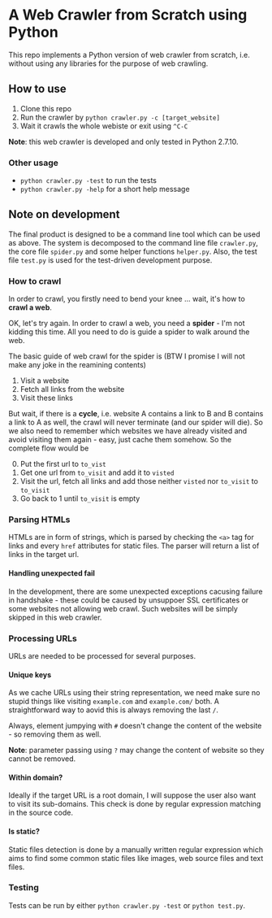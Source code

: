 # A Web Crawler from Scratch using Python

This repo implements a Python version of web crawler from scratch, i.e. without using any libraries for the purpose of web crawling.

## How to use

1. Clone this repo
2. Run the crawler by `python crawler.py -c [target_website]`
3. Wait it crawls the whole webiste or exit using `^C-C`

**Note**: this web crawler is developed and only tested in Python 2.7.10.

### Other usage

- `python crawler.py -test` to run the tests
- `python crawler.py -help` for a short help message

## Note on development

The final product is designed to be a command line tool which can be used as above. The system is decomposed to the command line file `crawler.py`, the core file `spider.py` and some helper functions `helper.py`. Also, the test file `test.py` is used for the test-driven development purpose. 

### How to crawl

In order to crawl, you firstly need to bend your knee ... wait, it's how to **crawl a web**.

OK, let's try again. In order to crawl a web, you need a **spider** - I'm not kidding this time. All you need to do is guide a spider to walk around the web.

The basic guide of web crawl for the spider is (BTW I promise I will not make any joke in the reamining contents)

1. Visit a website
2. Fetch all links from the website
3. Visit these links

But wait, if there is a **cycle**, i.e. website A contains a link to B and B contains a link to A as well, the crawl will never terminate (and our spider will die). So we also need to remember which websites we have already visited and avoid visiting them again - easy, just cache them somehow. So the complete flow would be

0. Put the first url to `to_vist`
1. Get one url from `to_visit` and add it to `visted`
2. Visit the url, fetch all links and add those neither `visted` nor `to_visit` to `to_visit`
3. Go back to 1 until `to_visit` is empty

### Parsing HTMLs

HTMLs are in form of strings, which is parsed by checking the `<a>` tag for links and every `href` attributes for static files. The parser will return a list of links in the target url.

#### Handling unexpected fail

In the development, there are some unexpected exceptions cacusing failure in handshake - these could be caused by unsuppoer SSL certificates or some websites not allowing web crawl. Such websites will be simply skipped in this web crawler.

### Processing URLs

URLs are needed to be processed for several purposes.

#### Unique keys

As we cache URLs using their string representation, we need make sure no stupid things like visiting `example.com` and `example.com/` both. A straightforward way to aovid this is always removing the last `/`.

Always, element jumpying with `#` doesn't change the content of the website - so removing them as well.

**Note**: parameter passing using `?` may change the content of website so they cannot be removed.

#### Within domain?

Ideally if the target URL is a root domain, I will suppose the user also want to visit its sub-domains. This check is done by regular expression matching in the source code.

#### Is static?

Static files detection is done by a manually written regular expression which aims to find some common static files like images, web source files and text files. 

### Testing

Tests can be run by either `python crawler.py -test` or `python test.py`.
